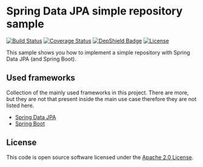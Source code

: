 # Spring Data JPA simple repository sample
[![Build Status](https://travis-ci.org/ingogriebsch/sample-spring-data-jpa-simple-repository.svg?branch=master)](https://travis-ci.org/ingogriebsch/sample-spring-data-jpa-simple-repository)
[![Coverage Status](https://coveralls.io/repos/github/ingogriebsch/sample-spring-data-jpa-simple-repository/badge.svg?branch=master)](https://coveralls.io/github/ingogriebsch/sample-spring-data-jpa-simple-repository?branch=master)
[![DepShield Badge](https://depshield.sonatype.org/badges/ingogriebsch/sample-spring-data-jpa-simple-repository/depshield.svg)](https://depshield.github.io)
[![License](http://img.shields.io/:license-apache-blue.svg)](http://www.apache.org/licenses/LICENSE-2.0.html)

This sample shows you how to implement a simple repository with Spring Data JPA (and Spring Boot).

## Used frameworks
Collection of the mainly used frameworks in this project. There are more, but they are not that present inside the main use case therefore they are not listed here.
* [Spring Data JPA](https://docs.spring.io/spring-data/jpa/docs/1.11.10.RELEASE/reference/html/)
* [Spring Boot](https://docs.spring.io/spring-boot/docs/1.5.10.RELEASE/reference/htmlsingle/)

## License
This code is open source software licensed under the [Apache 2.0 License](https://www.apache.org/licenses/LICENSE-2.0.html).
